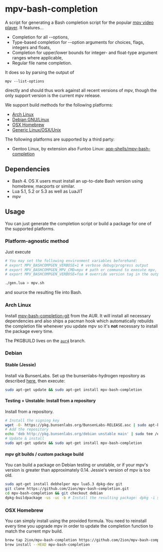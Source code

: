 # mpv-bash-completion

A script for generating a Bash completion script for the popular [mpv
video player](https://github.com/mpv-player/mpv).
It features...

* Completion for all --options,
* Type-based completion for --option arguments for choices, flags,
  integers and floats,
* Completion for upper/lower bounds for integer- and float-type argument
  ranges where applicable,
* Regular file name completion.

It does so by parsing the output of
```
mpv --list-options
```
directly and should thus work against all recent versions of mpv, though
the only support version is the current mpv release.

We support build methods for the following platforms:

* [Arch Linux](#arch-linux)
* [Debian GNU/Linux](#debian)
* [OSX Homebrew](#osx-homebrew)
* [Generic Linux/OSX/Unix](#platform-agnostic-method)

The following platforms are supported by a third party:

* Gentoo Linux, by extension also Funtoo Linux: [app-shells/mpv-bash-completion](https://packages.gentoo.org/packages/app-shells/mpv-bash-completion)

## Dependencies

* Bash 4. OS X users must install an up-to-date Bash version using
  homebrew, macports or similar.
* Lua 5.1, 5.2 or 5.3 as well as LuaJIT
* mpv

## Usage

You can just generate the completion script or build a package for one
of the supported platforms.

### Platform-agnostic method

Just execute
```sh
# You may set the following environment variables beforehand:
# export MPV_BASHCOMPGEN_VERBOSE=1 # verbose debug/progress output
# export MPV_BASHCOMPGEN_MPV_CMD=mpv # path or command to execute mpv, defaults to 'mpv'
# export MPV_BASHCOMPGEN_VERBOSE=foo # override version tag in the output file

./gen.lua > mpv.sh
```
and source the resulting file into Bash.

### Arch Linux

Install [mpv-bash-completion-git](https://aur.archlinux.org/packages/mpv-bash-completion-git/)
from the AUR. It will install all necessary dependencies and also ships
a pacman hook which automatically rebuilds the completion file whenever
you update mpv so it's **not** necessary to install the package every time.

The PKGBUILD lives on the [`aur4`](https://github.com/2ion/mpv-bash-completion/tree/aur4) branch.

### Debian

#### Stable (Jessie)

Install via BunsenLabs. Set up the bunsenlabs-hydrogen repository as
described [here](https://pkg.bunsenlabs.org/index.html#bunsen-hydrogen),
then execute:

```sh
sudo apt-get update && sudo apt-get install mpv-bash-completion
```

#### Testing + Unstable: Install from a repository

Install from a repository.

```sh
# Install the signing key
wget -O- https://pkg.bunsenlabs.org/BunsenLabs-RELEASE.asc | sudo apt-key add -
# Add the repository
echo 'deb http://pkg.bunsenlabs.org/debian unstable main' | sudo tee /etc/apt/sources.list.d/bunsenlabs-unstable.list
# Update & install
sudo apt-get update && sudo apt-get install mpv-bash-completion
```

#### mpv git builds / custom package build

You can build a package on Debian testing or unstable, or if your mpv's
version is greater than approximately 0.14. Jessie's version of mpv is
too old.

```sh
sudo apt-get install debhelper mpv lua5.3 dpkg-dev git
git clone https://github.com/2ion/mpv-bash-completion.git
cd mpv-bash-completion && git checkout debian
dpkg-buildpackage -us -uc -b # Install the resulting package: dpkg -i $package
```

### OSX Homebrew

You can simply install using the provided formula. You need to reinstall
every time you upgrade mpv in order to update the completion function to
match the current mpv build.

```sh
brew tap 2ion/mpv-bash-completion https://github.com/2ion/mpv-bash-completion.git
brew install --HEAD mpv-bash-completion
```
